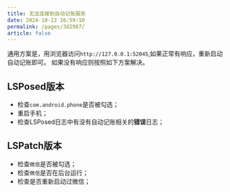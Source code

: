 ```yaml
---
title: 无法连接到自动记账服务
date: 2024-10-22 16:59:10
permalink: /pages/3d2987/
article: false
---
```


通用方案是，用浏览器访问`http://127.0.0.1:52045`,如果正常有响应，重新启动自动记账即可。
如果没有响应则按照如下方案解决。

## LSPosed版本

- 检查`com.android.phone`是否被勾选；
- 重启手机；
- 检查LSPosed日志中有没有自动记账相关的**错误**日志；

## LSPatch版本

- 检查`微信`是否被勾选；
- 检查`微信`是否在后台运行；
- 检查是否重新启动过微信；
